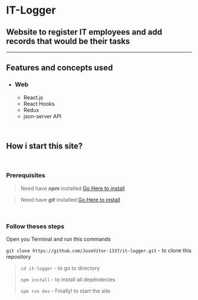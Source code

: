 # IT-Logger

## Website to register IT employees and add records that would be their tasks

---

## Features and concepts used

- ### Web

  - React.js
  - React Hooks
  - Redux
  - json-server API

<br />

## How i start this site?

<br />

### Prerequisites

> Need have **_npm_** installed [Go Here to install](https://nodejs.org/en/)

> Need have **_git_** installed [Go Here to install](https://git-scm.com/downloads)

<br />

### Follow theses steps

Open you Terminal and run this commands

`git clone https://github.com/JoseVitor-1337/it-logger.git` - to clone this repository
>
> `cd it-logger` - to go to directory
>
> `npm install` - to install all depêndecies
>
> `npm run dev` - Finally! to start the site

